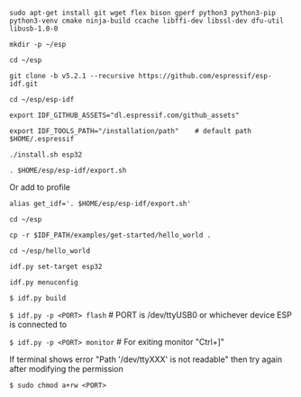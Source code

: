 `sudo apt-get install git wget flex bison gperf python3 python3-pip python3-venv cmake ninja-build ccache libffi-dev libssl-dev dfu-util libusb-1.0-0`

`mkdir -p ~/esp`

`cd ~/esp`

`git clone -b v5.2.1 --recursive https://github.com/espressif/esp-idf.git`

`cd ~/esp/esp-idf`

`export IDF_GITHUB_ASSETS="dl.espressif.com/github_assets"`

`export IDF_TOOLS_PATH="/installation/path"    # default path $HOME/.espressif`

`./install.sh esp32`

`. $HOME/esp/esp-idf/export.sh`

Or add to profile

`alias get_idf='. $HOME/esp/esp-idf/export.sh'`

`cd ~/esp`

`cp -r $IDF_PATH/examples/get-started/hello_world .`

`cd ~/esp/hello_world`

`idf.py set-target esp32`

`idf.py menuconfig`

`$ idf.py build`

`$ idf.py -p <PORT> flash`
                                # PORT is /dev/ttyUSB0 or whichever device ESP is connected to

`$ idf.py -p <PORT> monitor`
                                # For exiting monitor "Ctrl+]"

If terminal shows error "Path '/dev/ttyXXX' is not readable"
then try again after modifying the permission

`$ sudo chmod a+rw <PORT>`




